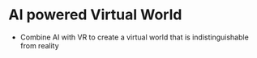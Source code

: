 # AI powered Virtual World
- Combine AI with VR to create a virtual world that is indistinguishable from reality